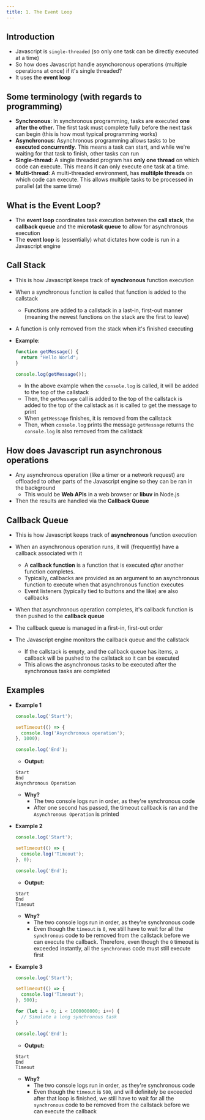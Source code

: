 ```yaml
---
title: 1. The Event Loop
---
```


## Introduction
- Javascript is `single-threaded` (so only one task can be directly executed at a time)
- So how does Javascript handle asynchoronous operations (multiple operations at once) if it's single threaded?
- It uses the **event loop**

## Some terminology (with regards to programming)

- **Synchronous**: In synchronous programming, tasks are executed **one after the other**. The first task must complete fully before the next task can begin (this is how most typical programming works)
- **Asynchronous**: Asynchronous programming allows tasks to be **executed concurrently**. This means a task can start, and while we're waiting for that task to finish, other tasks can run
- **Single-thread**: A single threaded program has **only one thread** on which code can execute. This means it can only execute one task at a time.
- **Multi-thread**: A multi-threaded environment, has **multilple threads** on which code can execute. This allows multiple tasks to be processed in parallel (at the same time)

## What is the Event Loop?
- The **event loop** coordinates task execution between the **call stack**, the **callback queue** and the **microtask queue** to allow for asynchronous execution
- The **event loop** is (essentially) what dictates how code is run in a Javascript engine

## Call Stack
- This is how Javascript keeps track of **synchronous** function execution
- When a synchronous function is called that function is added to the callstack
  - Functions are added to a callstack in a last-in, first-out manner (meaning the newest functions on the stack are the first to leave)
- A function is only removed from the stack when it's finished executing
- **Example**:
  ```javascript
  function getMessage() {
    return "Hello World";
  }

  console.log(getMessage());
  ```

  - In the above example when the `console.log` is called, it will be added to the top of the callstack
  - Then, the `getMessage` call is added to the top of the callstack is added to the top of the callstack as it is called to get the message to print
  - When `getMessage` finishes, it is removed from the callstack
  - Then, when `console.log` prints the message `getMessage` returns the `console.log` is also removed from the callstack

## How does Javascript run asynchronous operations
- Any asynchronous operation (like a timer or a network request) are offloaded to other parts of the Javascript engine so they can be ran in the background
  - This would be **Web APIs** in a web browser or **libuv** in Node.js
- Then the results are handled via the **Callback Queue**

## Callback Queue
- This is how Javascript keeps track of **asynchronous** function execution
- When an asynchronous operation runs, it will (frequently) have a callback associated with it
  - A **callback function** is a function that is executed _after_ another function completes.
  - Typically, callbacks are provided as an argument to an asynchronous function to execute when that asynchronous function executes
  - Event listeners (typically tied to buttons and the like) are also callbacks

- When that asynchronous operation completes, it's callback function is then pushed to the **callback queue**
- The callback queue is managed in a first-in, first-out order
- The Javascript engine monitors the callback queue and the callstack
  - If the callstack is empty, and the callback queue has items, a callback will be pushed to the callstack so it can be executed
  - This allows the asynchronous tasks to be executed after the synchronous tasks are completed

## Examples
- **Example 1**
  
  ```js
  console.log('Start');

  setTimeout(() => {
    console.log('Asynchronous operation');
  }, 1000);

  console.log('End');
  ```

  - **Output:**
  ```text
  Start
  End
  Asynchronous Operation
  ```

  - **Why?**
    - The two console logs run in order, as they're synchronous code
    - After one second has passed, the timeout callback is ran and the `Asynchronous Operation` is printed

- **Example 2**
  
  ```js
  console.log('Start');

  setTimeout(() => {
    console.log('Timeout');
  }, 0);

  console.log('End');
  ```

  - **Output:**
  ```text
  Start
  End
  Timeout
  ```

  - **Why?**
    - The two console logs run in order, as they're synchronous code
    - Even though the `timeout` is `0`, we still have to wait for all the `synchronous` code to be removed from the callstack before we can execute the callback. Therefore, even though the `0` timeout is exceeded instantly, all the `synchronous` code must still execute first

- **Example 3**
  
  ```js
  console.log('Start');

  setTimeout(() => {
    console.log('Timeout');
  }, 500);

  for (let i = 0; i < 1000000000; i++) {
    // Simulate a long synchronous task
  }

  console.log('End');
  ```

  - **Output:**
  ```text
  Start
  End
  Timeout
  ```

  - **Why?**
    - The two console logs run in order, as they're synchronous code
    - Even though the `timeout` is `500`, and will definitely be exceeded after that loop is finished, we still have to wait for all the `synchronous` code to be removed from the callstack before we can execute the callback

